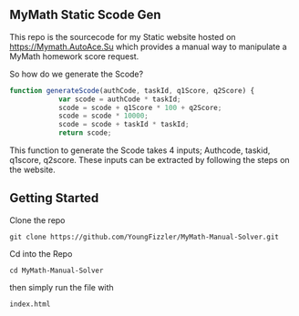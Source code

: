 ## MyMath Static Scode Gen ##

This repo is the sourcecode for my Static website hosted on https://Mymath.AutoAce.Su which provides a manual way to manipulate a MyMath homework score request.

So how do we generate the Scode?

``` javascript
function generateScode(authCode, taskId, q1Score, q2Score) {
            var scode = authCode * taskId;
            scode = scode + q1Score * 100 + q2Score;
            scode = scode * 10000;
            scode = scode + taskId * taskId;
            return scode;
```

This function to generate the Scode takes 4 inputs; Authcode, taskid, q1score, q2score.
These inputs can be extracted by following the steps on the website.


## Getting Started ## 

Clone the repo
```
git clone https://github.com/YoungFizzler/MyMath-Manual-Solver.git
```

Cd into the Repo
```
cd MyMath-Manual-Solver
```

then simply run the file with
```
index.html
```
